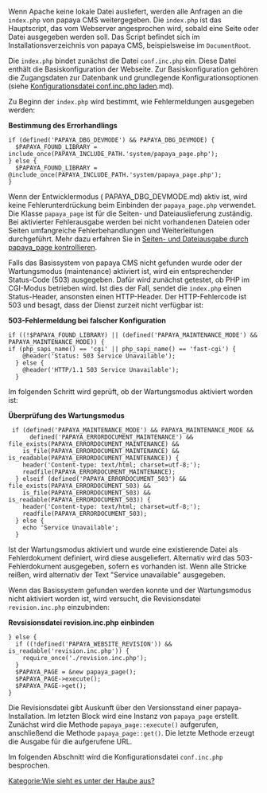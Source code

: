 
Wenn Apache keine lokale Datei ausliefert, werden alle Anfragen an die `index.php` von papaya CMS weitergegeben. Die `index.php` ist das Hauptscript, das vom Webserver angesprochen wird, sobald eine Seite oder Datei ausgegeben werden soll. Das Script befindet sich im Installationsverzeichnis von papaya CMS, beispielsweise im `DocumentRoot`.

Die `index.php` bindet zunächst die Datei `conf.inc.php` ein. Diese Datei enthält die Basiskonfiguration der Webseite. Zur Basiskonfiguration gehören die Zugangsdaten zur Datenbank und grundlegende Konfigurationsoptionen (siehe [Konfigurationsdatei conf.inc.php laden](Konfigurationsdatei_conf.inc.php_laden.md).md).

Zu Beginn der `index.php` wird bestimmt, wie Fehlermeldungen ausgegeben werden:

**Bestimmung des Errorhandlings**

~~~~ {.php}
if (defined('PAPAYA_DBG_DEVMODE') && PAPAYA_DBG_DEVMODE) {
  $PAPAYA_FOUND_LIBRARY = include_once(PAPAYA_INCLUDE_PATH.'system/papaya_page.php');
} else {
  $PAPAYA_FOUND_LIBRARY = @include_once(PAPAYA_INCLUDE_PATH.'system/papaya_page.php');
}
~~~~

Wenn der Entwicklermodus ( PAPAYA_DBG_DEVMODE.md) aktiv ist, wird keine Fehlerunterdrückung beim Einbinden der `papaya_page.php` verwendet. Die Klasse `papaya_page` ist für die Seiten- und Dateiauslieferung zuständig. Bei aktivierter Fehlerausgabe werden bei nicht vorhandenen Dateien oder Seiten umfangreiche Fehlerbehandlungen und Weiterleitungen durchgeführt. Mehr dazu erfahren Sie in [Seiten- und Dateiausgabe durch papaya_page kontrollieren](Seiten-_und_Dateiausgabe_durch_papaya_page_kontrollieren.md).

Falls das Basissystem von papaya CMS nicht gefunden wurde oder der Wartungsmodus (maintenance) aktiviert ist, wird ein entsprechender Status-Code (503) ausgegeben. Dafür wird zunächst getestet, ob PHP im CGI-Modus betrieben wird. Ist dies der Fall, sendet die `index.php` einen Status-Header, ansonsten einen HTTP-Header. Der HTTP-Fehlercode ist 503 und besagt, dass der Dienst zurzeit nicht verfügbar ist:

**503-Fehlermeldung bei falscher Konfiguration**

~~~~ {.php}
if ((!$PAPAYA_FOUND_LIBRARY) || (defined('PAPAYA_MAINTENANCE_MODE') && PAPAYA_MAINTENANCE_MODE)) {
if (php_sapi_name() == 'cgi' || php_sapi_name() == 'fast-cgi') {
    @header('Status: 503 Service Unavailable');
  } else {
    @header('HTTP/1.1 503 Service Unavailable');
  }
~~~~

Im folgenden Schritt wird geprüft, ob der Wartungsmodus aktiviert worden ist:

**Überprüfung des Wartungsmodus**

~~~~ {.php}
 if (defined('PAPAYA_MAINTENANCE_MODE') && PAPAYA_MAINTENANCE_MODE &&
      defined('PAPAYA_ERRORDOCUMENT_MAINTENANCE') && file_exists(PAPAYA_ERRORDOCUMENT_MAINTENANCE) &&
    is_file(PAPAYA_ERRORDOCUMENT_MAINTENANCE) && is_readable(PAPAYA_ERRORDOCUMENT_MAINTENANCE)) {
    header('Content-type: text/html; charset=utf-8;');
    readfile(PAPAYA_ERRORDOCUMENT_MAINTENANCE);
  } elseif (defined('PAPAYA_ERRORDOCUMENT_503') && file_exists(PAPAYA_ERRORDOCUMENT_503) &&
    is_file(PAPAYA_ERRORDOCUMENT_503) && is_readable(PAPAYA_ERRORDOCUMENT_503)) {
    header('Content-type: text/html; charset=utf-8;');
    readfile(PAPAYA_ERRORDOCUMENT_503);
  } else {
    echo 'Service Unavailable';
  }
~~~~

Ist der Wartungsmodus aktiviert und wurde eine existierende Datei als Fehlerdokument definiert, wird diese ausgeliefert. Alternativ wird das 503-Fehlerdokument ausgegeben, sofern es vorhanden ist. Wenn alle Stricke reißen, wird alternativ der Text "Service unavailable" ausgegeben.

Wenn das Basissystem gefunden werden konnte und der Wartungsmodus nicht aktiviert worden ist, wird versucht, die Revisionsdatei `revision.inc.php` einzubinden:

**Revsisionsdatei revision.inc.php einbinden**

~~~~ {.php}
} else {
  if ((!defined('PAPAYA_WEBSITE_REVISION')) && is_readable('revision.inc.php')) {
    require_once('./revision.inc.php');
  }
  $PAPAYA_PAGE = &new papaya_page();
  $PAPAYA_PAGE->execute();
  $PAPAYA_PAGE->get();
}
~~~~

Die Revisionsdatei gibt Auskunft über den Versionsstand einer papaya-Installation. Im letzten Block wird eine Instanz von `papaya_page` erstellt. Zunächst wird die Methode `papaya_page::execute()` aufgerufen, anschließend die Methode `papaya_page::get()`. Die letzte Methode erzeugt die Ausgabe für die aufgerufene URL.

Im folgenden Abschnitt wird die Konfigurationsdatei `conf.inc.php` besprochen.

[Kategorie:Wie sieht es unter der Haube aus?](export_de/Kategorie:Wie_sieht_es_unter_der_Haube_aus?.md)